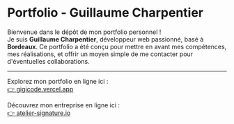# Portfolio - Guillaume Charpentier

Bienvenue dans le dépôt de mon portfolio personnel !  
Je suis **Guillaume Charpentier**, développeur web passionné, basé à **Bordeaux**. Ce portfolio a été conçu pour mettre en avant mes compétences, mes réalisations, et offrir un moyen simple de me contacter pour d'éventuelles collaborations.

---

Explorez mon portfolio en ligne ici :  
[👉 gigicode.vercel.app](https://gigicode.vercel.app)

Découvrez mon entreprise en ligne ici :  
[👉 atelier-signature.io](https://atelier-signature.io)

